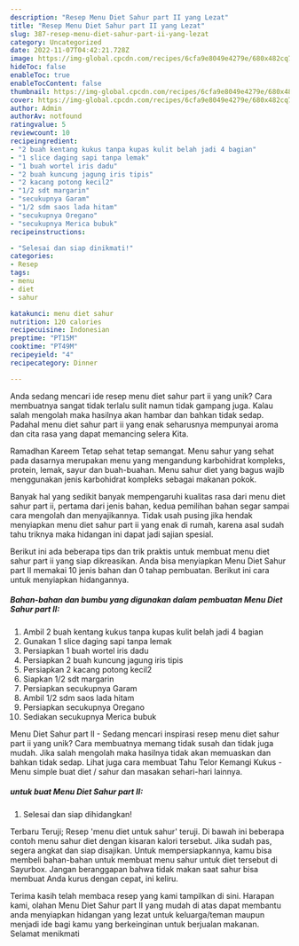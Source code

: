 ```yaml
---
description: "Resep Menu Diet Sahur part II yang Lezat"
title: "Resep Menu Diet Sahur part II yang Lezat"
slug: 387-resep-menu-diet-sahur-part-ii-yang-lezat
category: Uncategorized
date: 2022-11-07T04:42:21.728Z
image: https://img-global.cpcdn.com/recipes/6cfa9e8049e4279e/680x482cq70/menu-diet-sahur-part-ii-foto-resep-utama.jpg
hideToc: false
enableToc: true
enableTocContent: false
thumbnail: https://img-global.cpcdn.com/recipes/6cfa9e8049e4279e/680x482cq70/menu-diet-sahur-part-ii-foto-resep-utama.jpg
cover: https://img-global.cpcdn.com/recipes/6cfa9e8049e4279e/680x482cq70/menu-diet-sahur-part-ii-foto-resep-utama.jpg
author: Admin
authorAv: notfound
ratingvalue: 5
reviewcount: 10
recipeingredient:
- "2 buah kentang kukus tanpa kupas kulit belah jadi 4 bagian"
- "1 slice daging sapi tanpa lemak"
- "1 buah wortel iris dadu"
- "2 buah kuncung jagung iris tipis"
- "2 kacang potong kecil2"
- "1/2 sdt margarin"
- "secukupnya Garam"
- "1/2 sdm saos lada hitam"
- "secukupnya Oregano"
- "secukupnya Merica bubuk"
recipeinstructions:

- "Selesai dan siap dinikmati!"
categories:
- Resep
tags:
- menu
- diet
- sahur

katakunci: menu diet sahur 
nutrition: 120 calories
recipecuisine: Indonesian
preptime: "PT15M"
cooktime: "PT49M"
recipeyield: "4"
recipecategory: Dinner

---
```





Anda sedang mencari ide resep menu diet sahur part ii yang unik? Cara membuatnya sangat tidak terlalu sulit namun tidak gampang juga. Kalau salah mengolah maka hasilnya akan hambar dan bahkan tidak sedap. Padahal menu diet sahur part ii yang enak seharusnya mempunyai aroma dan cita rasa yang dapat memancing selera Kita.





Ramadhan Kareem Tetap sehat tetap semangat. Menu sahur yang sehat pada dasarnya merupakan menu yang mengandung karbohidrat kompleks, protein, lemak, sayur dan buah-buahan. Menu sahur diet yang bagus wajib menggunakan jenis karbohidrat kompleks sebagai makanan pokok.

Banyak hal yang sedikit banyak mempengaruhi kualitas rasa dari menu diet sahur part ii, pertama dari jenis bahan, kedua pemilihan bahan segar sampai cara mengolah dan menyajikannya. Tidak usah pusing jika hendak menyiapkan menu diet sahur part ii yang enak di rumah, karena asal sudah tahu triknya maka hidangan ini dapat jadi sajian spesial.






Berikut ini ada beberapa tips dan trik praktis untuk membuat menu diet sahur part ii yang siap dikreasikan. Anda bisa menyiapkan Menu Diet Sahur part II memakai 10 jenis bahan dan 0 tahap pembuatan. Berikut ini cara untuk menyiapkan hidangannya.

<!--inarticleads1-->

##### Bahan-bahan dan bumbu yang digunakan dalam pembuatan Menu Diet Sahur part II:

1. Ambil 2 buah kentang kukus tanpa kupas kulit belah jadi 4 bagian
1. Gunakan 1 slice daging sapi tanpa lemak
1. Persiapkan 1 buah wortel iris dadu
1. Persiapkan 2 buah kuncung jagung iris tipis
1. Persiapkan 2 kacang potong kecil2
1. Siapkan 1/2 sdt margarin
1. Persiapkan secukupnya Garam
1. Ambil 1/2 sdm saos lada hitam
1. Persiapkan secukupnya Oregano
1. Sediakan secukupnya Merica bubuk


Menu Diet Sahur part II - Sedang mencari inspirasi resep menu diet sahur part ii yang unik? Cara membuatnya memang tidak susah dan tidak juga mudah. Jika salah mengolah maka hasilnya tidak akan memuaskan dan bahkan tidak sedap. Lihat juga cara membuat Tahu Telor Kemangi Kukus - Menu simple buat diet / sahur dan masakan sehari-hari lainnya. 

<!--inarticleads2-->

#####  untuk buat Menu Diet Sahur part II:


1. Selesai dan siap dihidangkan!

Terbaru Teruji; Resep &#39;menu diet untuk sahur&#39; teruji. Di bawah ini beberapa contoh menu sahur diet dengan kisaran kalori tersebut. Jika sudah pas, segera angkat dan siap disajikan. Untuk mempersiapkannya, kamu bisa membeli bahan-bahan untuk membuat menu sahur untuk diet tersebut di Sayurbox. Jangan beranggapan bahwa tidak makan saat sahur bisa membuat Anda kurus dengan cepat, ini keliru. 

Terima kasih telah membaca resep yang kami tampilkan di sini. Harapan kami, olahan Menu Diet Sahur part II yang mudah di atas dapat membantu anda menyiapkan hidangan yang lezat untuk keluarga/teman maupun menjadi ide bagi kamu yang berkeinginan untuk berjualan makanan. Selamat menikmati
